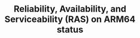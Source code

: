 ---
categories:
- bkk19
description: '> introduce the RAS architecture on AArch64, based on the ARMv8 RAS
  extensions, SDEI, MM Secure Patition and APEI, Sharing the latest update of the
  development.'
future_image:
  featured: 'true'
  path: /assets/images/featured-images/bkk19/BKK19-112.png
session_attendee_num: '5'
session_id: BKK19-112
session_room: 'Keynote Room (World Ballroom BC) '
session_slot:
  end_time: '2019-04-01 15:55:00'
  start_time: '2019-04-01 15:30:00'
session_speakers:
- speaker_bio: '> Enterprise Linux developer with industry/server experience in Linux
    kernel, driver ,BSP, system porting development, LAVA(Linaro Automation and Validation
    Architecture) and testing with LMP. Also expert in Firmware (U-boot/arm-trusted-firmware/UEFI/ACPI)
    and Linux kernel development.<br /> Currently studying Linux kernel and drive
    mechanism, Fedora/RHEL on ARM64, GRUB, UEFI, ACPI and continuously enriching my
    knowledge of Linux on Server, especially RAS(Reliability, Availability, Serviceability)/APEI.<br
    /> Im also interested in IoT, RISC-V, drone, Bluetooth/BLE, WiFi, Security/Encryption
    and OSS projects.'
  speaker_company: Red Hat Software (Beijing) Co.,Ltd.
  speaker_image: /assets/images/speakers/bkk19/wei-fu.jpg
  speaker_location: China
  speaker_name: Wei Fu
  speaker_position: Senior Software Engineer
  speaker_username: wefu
session_track: Data Center
tag: session
tags:
- Data Center
title: Reliability, Availability, and Serviceability (RAS) on ARM64 status
---